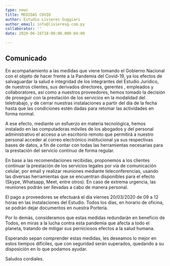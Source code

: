 ```yaml
---
type: news
title: MEDIDAS COVID
author: Estudio Livieres Guggiari
author_email: info@livieresg.com.py
collaborator: ''
date: 2020-06-16T18:00:00.000-04:00

---
```

## Comunicado

En acompañamiento a las medidas que viene tomando el Gobierno Nacional con el objeto de hacer frente a la Pandemia del Covid-19, ya los efectos de salvaguardar la salud e integridad de los integrantes del Estudio Jurídico, de nuestros clientes, sus derivados directores, gerentes , empleados y collaboratores, así como a nuestros proveedores, hemos tomado la decisión de proseguir con la prestación de los servicios en la modalidad del teletrabajo, y de cerrar nuestras instalaciones a partir del día de la fecha hasta que las condiciones estén dadas para retomar las actividades en forma normal.

A ese efecto, mediante un esfuerzo en materia tecnológica, hemos instalado en las computadoras móviles de los abogados y del personal administrativo el acceso a un escritorio remoto que permitirá a nuestro personal acceder al correo electrónico institucional ya sus respectivas bases de datos, a fin de contar con todas las herramientas necesarias para la prestación del servicio continuo de forma regular.

En base a las recomendaciones recibidas, proponemos a los clientes continuar la prestación de los servicios legales por vía de comunicación celular, por email y realizar reuniones mediante teleconferencias, usando las diversas herramientas que se encuentran disponibles para el efecto (Skype, Whatsapp, Meet, entre otros). En caso de extrema urgencia, las reuniones podrán ser llevadas a cabo de manera personal.

El pago a proveedores se efectuará el día viernes 20/03/2020 de 09 a 12 horas en las instalaciones del Estudio. Todos los días, en horario de oficina, se podrán dejar documentos en nuestra Portería.

Por lo demás, consideramos que estas medidas redundarán en beneficio de Todos, en miras a la lucha contra esta pandemia que afecta a todo el planeta, tratando de mitigar sus perniciosos efectos a la salud humana.

Esperando sepan comprender estas medidas, les deseamos lo mejor en estos tiempos difíciles, que con seguridad serán superados, quedando a su disposición en lo que podamos ayudar.

Saludos cordiales.
